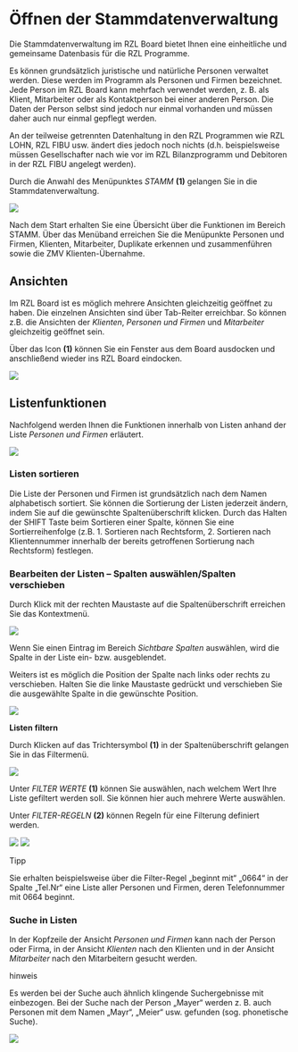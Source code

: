 # Öffnen der Stammdatenverwaltung

Die Stammdatenverwaltung im RZL Board bietet Ihnen eine einheitliche und
gemeinsame Datenbasis für die RZL Programme.

Es können grundsätzlich juristische und natürliche Personen verwaltet
werden. Diese werden im Programm als Personen und Firmen bezeichnet.
Jede Person im RZL Board kann mehrfach verwendet werden, z. B. als
Klient, Mitarbeiter oder als Kontaktperson bei einer anderen Person. Die
Daten der Person selbst sind jedoch nur einmal vorhanden und müssen
daher auch nur einmal gepflegt werden.

An der teilweise getrennten Datenhaltung in den RZL Programmen wie RZL
LOHN, RZL FIBU usw. ändert dies jedoch noch nichts (d.h. beispielsweise
müssen Gesellschafter nach wie vor im RZL Bilanzprogramm und Debitoren
in der RZL FIBU angelegt werden).

Durch die Anwahl des Menüpunktes *STAMM* **(1)** gelangen Sie in die
Stammdatenverwaltung.


![](<img/image12.png>)

Nach dem Start erhalten Sie eine Übersicht über die Funktionen im
Bereich STAMM. Über das Menüband erreichen Sie die Menüpunkte Personen
und Firmen, Klienten, Mitarbeiter, Duplikate erkennen und zusammenführen
sowie die ZMV Klienten-Übernahme.

## Ansichten

Im RZL Board ist es möglich mehrere Ansichten gleichzeitig geöffnet zu
haben. Die einzelnen Ansichten sind über Tab-Reiter erreichbar. So
können z.B. die Ansichten der *Klienten*, *Personen und Firmen* und
*Mitarbeiter* gleichzeitig geöffnet sein.

Über das Icon **(1)** können Sie ein Fenster aus dem Board ausdocken und
anschließend wieder ins RZL Board eindocken.


![](<img/image13.png>)

## Listenfunktionen

Nachfolgend werden Ihnen die Funktionen innerhalb von Listen anhand der
Liste *Personen und Firmen* erläutert.


![](<img/image14.png>)

### Listen sortieren

Die Liste der Personen und Firmen ist grundsätzlich nach dem Namen
alphabetisch sortiert. Sie können die Sortierung der Listen jederzeit
ändern, indem Sie auf die gewünschte Spaltenüberschrift klicken. Durch
das Halten der SHIFT Taste beim Sortieren einer Spalte, können Sie eine
Sortierreihenfolge (z.B. 1. Sortieren nach Rechtsform, 2. Sortieren nach
Klientennummer innerhalb der bereits getroffenen Sortierung nach
Rechtsform) festlegen.

### **Bearbeiten** der Listen – Spalten auswählen/Spalten verschieben

Durch Klick mit der rechten Maustaste auf die Spaltenüberschrift
erreichen Sie das Kontextmenü.

![](<img/image15.png>)

Wenn Sie einen Eintrag im Bereich *Sichtbare Spalten* auswählen, wird
die Spalte in der Liste ein- bzw. ausgeblendet.

Weiters ist es möglich die Position der Spalte nach links oder rechts zu
verschieben. Halten Sie die linke Maustaste gedrückt und verschieben Sie
die ausgewählte Spalte in die gewünschte Position.

![](<img/image16.png>)

**Listen** **filtern**

Durch Klicken auf das Trichtersymbol **(1)** in der Spaltenüberschrift
gelangen Sie in das Filtermenü.

![](<img/image17.png>)

Unter *FILTER WERTE* **(1)** können Sie auswählen, nach welchem Wert
Ihre Liste gefiltert werden soll. Sie können hier auch mehrere Werte
auswählen.

Unter *FILTER-REGELN* **(2)** können Regeln für eine Filterung definiert
werden.

![](<img/image18.png>)
![](<img/image19.png>)

Tipp

Sie erhalten beispielsweise über die Filter-Regel „beginnt mit“ „0664“
in der Spalte „Tel.Nr“ eine Liste aller Personen und Firmen, deren
Telefonnummer mit 0664 beginnt.

### **Suche** in Listen

In der Kopfzeile der Ansicht *Personen und Firmen* kann nach der Person
oder Firma, in der Ansicht *Klienten* nach den Klienten und in der
Ansicht *Mitarbeiter* nach den Mitarbeitern gesucht werden.

hinweis

Es werden bei der Suche auch ähnlich klingende Suchergebnisse mit
einbezogen. Bei der Suche nach der Person „Mayer“ werden z. B. auch
Personen mit dem Namen „Mayr“, „Meier“ usw. gefunden (sog. phonetische
Suche).

![](<img/image20.png>)